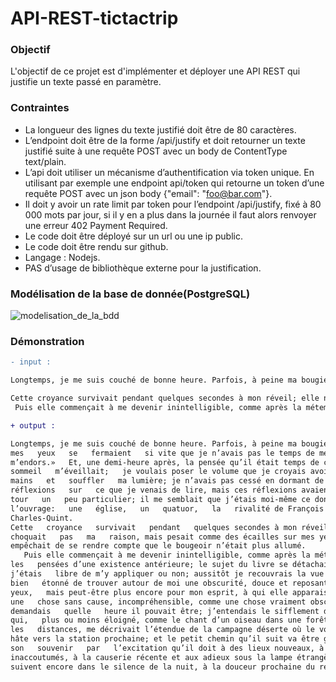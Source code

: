 # API-REST-tictactrip

### Objectif
L'objectif de ce projet est d'implémenter et déployer une API REST qui justifie un texte passé en paramètre.

### Contraintes
- La longueur des lignes du texte justifié doit être de 80 caractères.
- L’endpoint doit être de la forme /api/justify et doit retourner un texte justifié suite à une requête POST avec un body de ContentType text/plain.
- L’api doit utiliser un mécanisme d’authentification via token unique. En utilisant par exemple une endpoint api/token qui retourne  un token d’une requête POST avec un json body {"email": "foo@bar.com"}.
- Il doit y avoir un rate limit par token pour l’endpoint /api/justify, fixé à 80 000 mots par jour, si il y en a plus dans la journée il faut alors renvoyer une erreur 402 Payment Required.
- Le code doit être déployé sur un url ou une ip public.
- Le code doit être rendu sur github.
- Langage : Nodejs.
- PAS d’usage de bibliothèque externe pour la justification.

### Modélisation de la base de donnée(PostgreSQL)

![modelisation_de_la_bdd](https://user-images.githubusercontent.com/86422799/154759725-be2a1959-a899-4b98-b1dc-a7af8cb37bef.JPG)

### Démonstration

```diff
- input :
```
```txt
Longtemps, je me suis couché de bonne heure. Parfois, à peine ma bougie éteinte, mes yeux se fermaient si vite que je n’avais pas le temps de me dire: «Je m’endors.» Et, une demi-heure après, la pensée qu’il était temps de chercher le sommeil m’éveillait; je voulais poser le volume que je croyais avoir dans les mains et souffler ma lumière; je n’avais pas cessé en dormant de faire des réflexions sur ce que je venais de lire, mais ces réflexions avaient pris un tour un peu particulier; il me semblait que j’étais moi-même ce dont parlait l’ouvrage: une église, un quatuor, la rivalité de François Ier et de Charles-Quint. 

Cette croyance survivait pendant quelques secondes à mon réveil; elle ne choquait pas ma raison, mais pesait comme des écailles sur mes yeux et les empêchait de se rendre compte que le bougeoir n’était plus allumé. 
 Puis elle commençait à me devenir inintelligible, comme après la métempsycose les pensées d’une existence antérieure; le sujet du livre se détachait de moi, j’étais libre de m’y appliquer ou non; aussitôt je recouvrais la vue et j’étais bien étonné de trouver autour de moi une obscurité, douce et reposante pour mes yeux, mais peut-être plus encore pour mon esprit, à qui elle apparaissait comme une chose sans cause, incompréhensible, comme une chose vraiment obscure. Je me demandais quelle heure il pouvait être; j’entendais le sifflement des trains qui, plus ou moins éloigné, comme le chant d’un oiseau dans une forêt, relevant les distances, me décrivait l’étendue de la campagne déserte où le voyageur se hâte vers la station prochaine; et le petit chemin qu’il suit va être gravé dans son souvenir par l’excitation qu’il doit à des lieux nouveaux, à des actes inaccoutumés, à la causerie récente et aux adieux sous la lampe étrangère qui le suivent encore dans le silence de la nuit, à la douceur prochaine du retour.
```

```diff
+ output :
```
```txt
Longtemps, je me suis couché de bonne heure. Parfois, à peine ma bougie éteinte,
mes   yeux   se   fermaient   si vite que je n’avais pas le temps de me dire: «Je
m’endors.»   Et, une demi-heure après, la pensée qu’il était temps de chercher le
sommeil   m’éveillait;   je voulais poser le volume que je croyais avoir dans les
mains   et   souffler   ma lumière; je n’avais pas cessé en dormant de faire des
réflexions   sur   ce que je venais de lire, mais ces réflexions avaient pris un
tour   un   peu particulier; il me semblait que j’étais moi-même ce dont parlait
l’ouvrage:   une   église,   un   quatuor,   la   rivalité de François Ier et de
Charles-Quint.
Cette   croyance   survivait   pendant   quelques secondes à mon réveil; elle ne
choquait   pas   ma   raison, mais pesait comme des écailles sur mes yeux et les
empêchait de se rendre compte que le bougeoir n’était plus allumé.
   Puis elle commençait à me devenir inintelligible, comme après la métempsycose
les   pensées d’une existence antérieure; le sujet du livre se détachait de moi,
j’étais   libre de m’y appliquer ou non; aussitôt je recouvrais la vue et j’étais
bien   étonné de trouver autour de moi une obscurité, douce et reposante pour mes
yeux,   mais peut-être plus encore pour mon esprit, à qui elle apparaissait comme
une   chose sans cause, incompréhensible, comme une chose vraiment obscure. Je me
demandais   quelle   heure il pouvait être; j’entendais le sifflement des trains
qui,   plus ou moins éloigné, comme le chant d’un oiseau dans une forêt, relevant
les   distances, me décrivait l’étendue de la campagne déserte où le voyageur se
hâte vers la station prochaine; et le petit chemin qu’il suit va être gravé dans
son   souvenir   par   l’excitation qu’il doit à des lieux nouveaux, à des actes
inaccoutumés, à la causerie récente et aux adieux sous la lampe étrangère qui le
suivent encore dans le silence de la nuit, à la douceur prochaine du retour.
```
